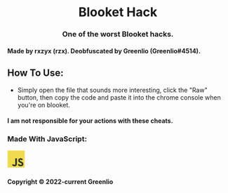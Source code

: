 <h1 align="center">Blooket Hack</h1>
<h3 align="center">One of the worst Blooket hacks.</h3>

#### Made by rxzyx (rzx). Deobfuscated by Greenlio (Greenlio#4514).
## How To Use:

- Simply open the file that sounds more interesting, click the "Raw" button, then copy the code and paste it into the chrome console when you're on blooket.

#### I am not responsible for your actions with these cheats.

<h3 align="left">Made With JavaScript:</h3>
<p align="left"> <a href="https://developer.mozilla.org/en-US/docs/Web/JavaScript" target="_blank" rel="noreferrer"> <img src="https://raw.githubusercontent.com/devicons/devicon/master/icons/javascript/javascript-original.svg" alt="javascript" width="40" height="40"/> </a> </p>

#### Copyright &copy; 2022-current Greenlio
